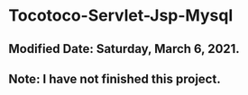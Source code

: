 # Tocotoco-Servlet-Jsp-Mysql
## Modified Date: Saturday, March 6, 2021.
## Note: I have not finished this project.

